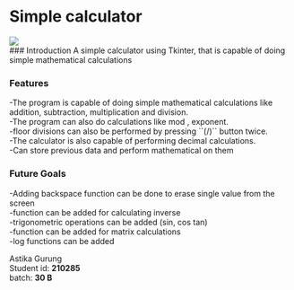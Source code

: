 # Simple calculator


<p>
<img src="https://imgur.com/Tj1Vjt5.png"><br>
### Introduction  
A simple calculator using Tkinter, that is capable of doing simple mathematical calculations
</p>

### Features <br>
<p>
-The program is capable of doing simple mathematical calculations like addition, subtraction, multiplication and division. <br>
-The program can also do calculations like mod , exponent.<br> 
-floor divisions can also be performed by pressing ``(/)`` button twice. <br>
-The calculator is also capable of performing decimal calculations. <br>
-Can store previous data and perform mathematical on them <br>
</p>

### Future Goals <br>
<p>
-Adding backspace function can be done to erase single value from the screen<br>
-function can be added for calculating inverse <br>
-trigonometric operations can be added (sin, cos tan)<br>
-function can be added for matrix calculations<br>
-log functions can be added<br>
</p>

Astika Gurung<br>
Student id: **210285** <br>
batch: **30 B**<br>











